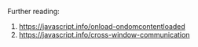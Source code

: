 Further reading:
<ol>
    <li>
        <a href="https://javascript.info/onload-ondomcontentloaded" target="_blank">https://javascript.info/onload-ondomcontentloaded</a>
    </li>
    <li>
        <a href="https://javascript.info/cross-window-communication" target="_blank">https://javascript.info/cross-window-communication</a>
    </li>
</ol>